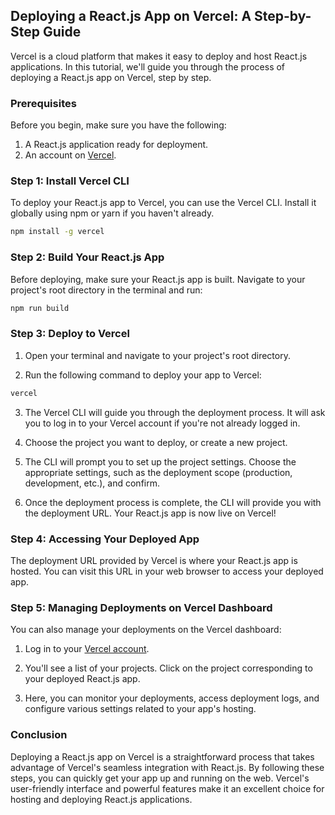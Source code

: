 ## Deploying a React.js App on Vercel: A Step-by-Step Guide

Vercel is a cloud platform that makes it easy to deploy and host React.js applications. In this tutorial, we'll guide you through the process of deploying a React.js app on Vercel, step by step.

### Prerequisites

Before you begin, make sure you have the following:

1. A React.js application ready for deployment.
2. An account on [Vercel](https://vercel.com/).

### Step 1: Install Vercel CLI

To deploy your React.js app to Vercel, you can use the Vercel CLI. Install it globally using npm or yarn if you haven't already.

```bash
npm install -g vercel
```

### Step 2: Build Your React.js App

Before deploying, make sure your React.js app is built. Navigate to your project's root directory in the terminal and run:

```bash
npm run build
```

### Step 3: Deploy to Vercel

1. Open your terminal and navigate to your project's root directory.

2. Run the following command to deploy your app to Vercel:

```bash
vercel
```

3. The Vercel CLI will guide you through the deployment process. It will ask you to log in to your Vercel account if you're not already logged in.

4. Choose the project you want to deploy, or create a new project.

5. The CLI will prompt you to set up the project settings. Choose the appropriate settings, such as the deployment scope (production, development, etc.), and confirm.

6. Once the deployment process is complete, the CLI will provide you with the deployment URL. Your React.js app is now live on Vercel!

### Step 4: Accessing Your Deployed App

The deployment URL provided by Vercel is where your React.js app is hosted. You can visit this URL in your web browser to access your deployed app.

### Step 5: Managing Deployments on Vercel Dashboard

You can also manage your deployments on the Vercel dashboard:

1. Log in to your [Vercel account](https://vercel.com/).

2. You'll see a list of your projects. Click on the project corresponding to your deployed React.js app.

3. Here, you can monitor your deployments, access deployment logs, and configure various settings related to your app's hosting.

### Conclusion

Deploying a React.js app on Vercel is a straightforward process that takes advantage of Vercel's seamless integration with React.js. By following these steps, you can quickly get your app up and running on the web. Vercel's user-friendly interface and powerful features make it an excellent choice for hosting and deploying React.js applications.